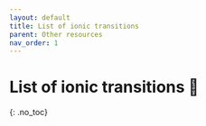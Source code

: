 ```yaml
---
layout: default
title: List of ionic transitions
parent: Other resources
nav_order: 1
---
```


# List of ionic transitions  🚧
{: .no_toc}

